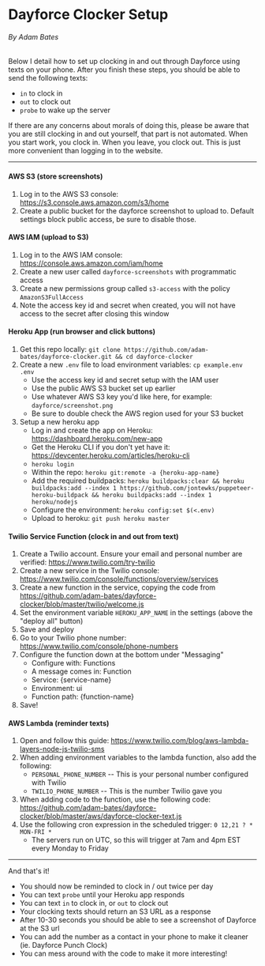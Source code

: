# Dayforce Clocker Setup
###### By Adam Bates

Below I detail how to set up clocking in and out through Dayforce using texts on your phone. After you finish these steps, you should be able to send the following texts:
- `in` to clock in
- `out` to clock out
- `probe` to wake up the server

If there are any concerns about morals of doing this, please be aware that you are still clocking in and out yourself, that part is not automated. When you start work, you clock in. When you leave, you clock out. This is just more convenient than logging in to the website.

---

#### AWS S3 (store screenshots)
1. Log in to the AWS S3 console: https://s3.console.aws.amazon.com/s3/home
2. Create a public bucket for the dayforce screenshot to upload to. Default settings block public access, be sure to disable those.


#### AWS IAM (upload to S3)
1. Log in to the AWS IAM console: https://console.aws.amazon.com/iam/home
2. Create a new user called `dayforce-screenshots` with programmatic access
3. Create a new permissions group called `s3-access` with the policy `AmazonS3FullAccess`
4. Note the access key id and secret when created, you will not have access to the secret after closing this window


#### Heroku App (run browser and click buttons)
1. Get this repo locally: `git clone https://github.com/adam-bates/dayforce-clocker.git && cd dayforce-clocker`
2. Create a new `.env` file to load environment variables: `cp example.env .env`
    - Use the access key id and secret setup with the IAM user
    - Use the public AWS S3 bucket set up earlier
    - Use whatever AWS S3 key you'd like here, for example: `dayforce/screenshot.png`
    - Be sure to double check the AWS region used for your S3 bucket
3. Setup a new heroku app
    - Log in and create the app on Heroku: https://dashboard.heroku.com/new-app
    - Get the Heroku CLI if you don't yet have it: https://devcenter.heroku.com/articles/heroku-cli
    - `heroku login`
    - Within the repo: `heroku git:remote -a {heroku-app-name}`
    - Add the required buildpacks: `heroku buildpacks:clear && heroku buildpacks:add --index 1 https://github.com/jontewks/puppeteer-heroku-buildpack && heroku buildpacks:add --index 1 heroku/nodejs`
    - Configure the environment: `heroku config:set $(<.env)`
    - Upload to heroku: `git push heroku master`


#### Twilio Service Function (clock in and out from text)
1. Create a Twilio account. Ensure your email and personal number are verified: https://www.twilio.com/try-twilio
2. Create a new service in the Twilio console: https://www.twilio.com/console/functions/overview/services
3. Create a new function in the service, copying the code from https://github.com/adam-bates/dayforce-clocker/blob/master/twilio/welcome.js
4. Set the environment variable `HEROKU_APP_NAME` in the settings (above the "deploy all" button)
5. Save and deploy
6. Go to your Twilio phone number: https://www.twilio.com/console/phone-numbers
7. Configure the function down at the bottom under "Messaging"
    - Configure with: Functions
    - A message comes in: Function
    - Service: {service-name}
    - Environment: ui
    - Function path: {function-name}
8. Save!


#### AWS Lambda (reminder texts)
1. Open and follow this guide: https://www.twilio.com/blog/aws-lambda-layers-node-js-twilio-sms
2. When adding environment variables to the lambda function, also add the following:
    - `PERSONAL_PHONE_NUMBER` -- This is your personal number configured with Twilio
    - `TWILIO_PHONE_NUMBER` -- This is the number Twilio gave you
3. When adding code to the function, use the following code: https://github.com/adam-bates/dayforce-clocker/blob/master/aws/dayforce-clocker-text.js
4. Use the following cron expression in the scheduled trigger: `0 12,21 ? * MON-FRI *`
    - The servers run on UTC, so this will trigger at 7am and 4pm EST every Monday to Friday

---

And that's it!
- You should now be reminded to clock in / out twice per day
- You can text `probe` until your Heroku app responds
- You can text `in` to clock in, or `out` to clock out
- Your clocking texts should return an S3 URL as a response
- After 10-30 seconds you should be able to see a screenshot of Dayforce at the S3 url
- You can add the number as a contact in your phone to make it cleaner (ie. Dayforce Punch Clock)
- You can mess around with the code to make it more interesting!
